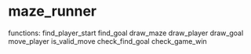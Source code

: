 # maze_runner

functions:
find_player_start
find_goal
draw_maze
draw_player
draw_goal
move_player
is_valid_move
check_find_goal
check_game_win
